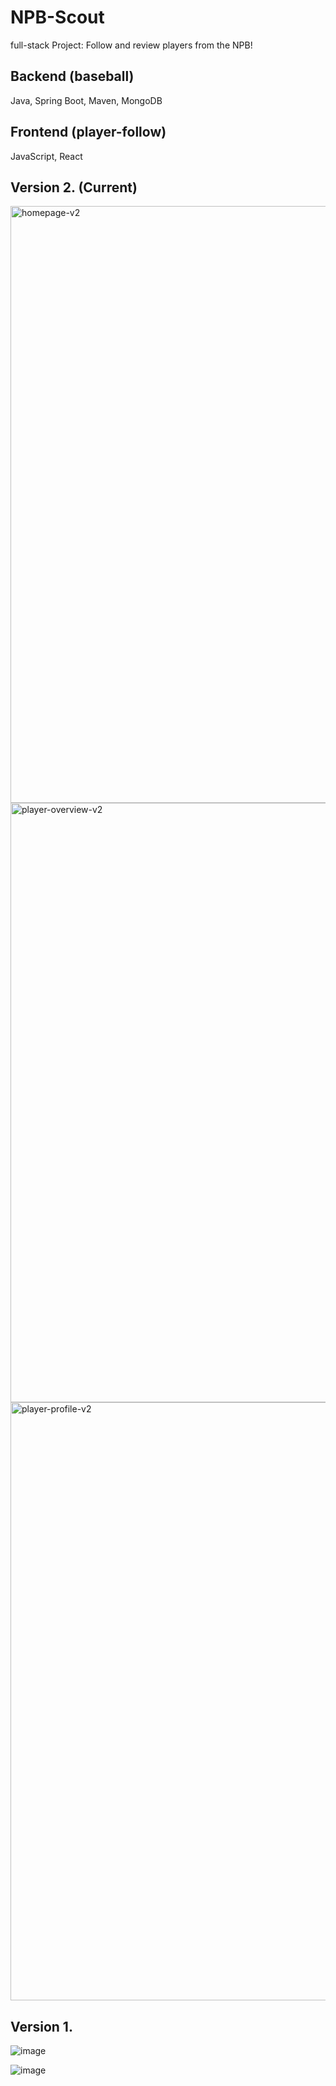 # NPB-Scout
 full-stack Project: Follow and review players from the NPB!

## Backend  (baseball)
Java, Spring Boot, Maven, MongoDB

## Frontend (player-follow)
JavaScript, React

## Version 2. (Current)

<img width="955" alt="homepage-v2" src="https://github.com/A29-S/NPB-Scout/assets/58533990/2a9ab40f-e84b-422a-bf3d-0bcbfb3e2ddc">

<img width="959" alt="player-overview-v2" src="https://github.com/A29-S/NPB-Scout/assets/58533990/659d35b8-8fd3-4554-bdbf-53361a4512a8">

<img width="957" alt="player-profile-v2" src="https://github.com/A29-S/NPB-Scout/assets/58533990/042ab1ab-0064-45f6-b4c4-020ed33221e1">








 ## Version 1. 

![image](https://github.com/A29-S/NPB-Scout/assets/58533990/b89fe31c-3f5a-4e96-9e99-43020f239885)


![image](https://github.com/A29-S/NPB-Scout/assets/58533990/5ad569f2-0972-4589-8f69-b20f5417a5fd)


